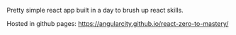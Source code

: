 Pretty simple react app built in a day to brush up react skills.

Hosted in github pages:
https://angularcity.github.io/react-zero-to-mastery/
